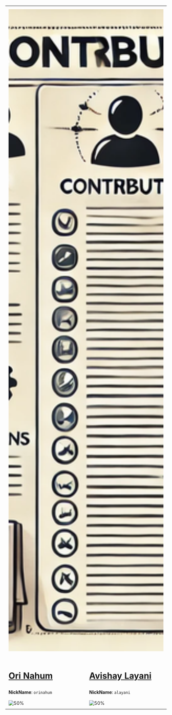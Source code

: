 <table style="width: 100%; border-collapse: collapse;">
  <tr>
    <td colspan="2" style="padding: 2%; text-align: center;">
      <img src="assets/CONTRIBUTERS.png" alt="CONTRIBUTERS.md" style="width: 100%; height: 50vh; object-fit: cover;">
    </td>
  </tr>
  <tr>
    <td style="vertical-align: top; padding: 2%; width: 50%;">
      <a href="https://github.com/orinahum">
        <h3 style="font-size: calc(1.5vw + 12px);">Ori Nahum</h3>
      </a>
      <strong>NickName</strong>: <code>orinahum</code>
      <br><br>
      <img src="https://img.shields.io/badge/Contribute-50%25-blue" alt="50%" style="width: 100%; height: 25%; object-fit: contain;">
    </td>
    <td style="vertical-align: top; padding: 2%; width: 50%;">
      <a href="https://github.com/lavishay-technion">
        <h3 style="font-size: calc(1.5vw + 12px);">Avishay Layani</h3>
      </a>
      <strong>NickName</strong>: <code>alayani</code>
      <br><br>
      <img src="https://img.shields.io/badge/Contribute-50%25-blue" alt="50%" style="width: 100%; height: 25%; object-fit: contain;">
    </td>
  </tr>
</table>
